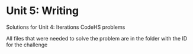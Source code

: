 # Unit 5: Writing

Solutions for Unit 4: Iterations CodeHS problems

All files that were needed to solve the problem are in the folder with the ID for the challenge
